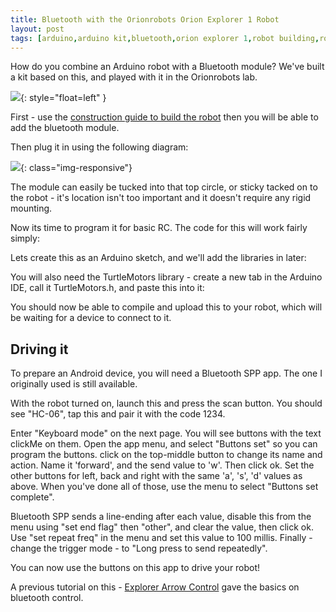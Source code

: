 ```yaml
---
title: Bluetooth with the Orionrobots Orion Explorer 1 Robot
layout: post
tags: [arduino,arduino kit,bluetooth,orion explorer 1,robot building,robot kit,robot toy,robotics]
---
```

How do you combine an Arduino robot with a Bluetooth module? We've built a kit based on this, and played with it in the Orionrobots lab.

![](/assets/2013-11-30-bluetooth-with-the-orionrobots-explorer1-robot/03-1-IMG_4856-001_small.jpg){: style="float=left" }

First - use the [construction guide to build the robot](/construction_guide.html) then you will be able to add the bluetooth module.

Then plug it in using the following diagram:

![](/assets/2013-11-30-bluetooth-with-the-orionrobots-explorer1-robot/ArduinoBluetooth_bb_large.png){: class="img-responsive"}

The module can easily be tucked into that top circle, or sticky tacked on to the robot - it's location isn't too important and it doesn't require any rigid mounting.

Now its time to program it for basic RC. The code for this will work fairly simply:

<script src="https://gist.github.com/dannystaple/7585942.js?file=bluetooth_remote.psuedo"> </script>

Lets create this as an Arduino sketch, and we'll add the libraries in later:

<script src="https://gist.github.com/dannystaple/7585942.js?file=bluetooth_remote.ino"> </script>

You will also need the TurtleMotors library - create a new tab in the Arduino IDE, call it TurtleMotors.h, and paste this into it:

<script src="https://gist.github.com/dannystaple/7586031.js?file=TurtleMotors.h"> </script>

You should now be able to compile and upload this to your robot, which will be waiting for a device to connect to it.

## Driving it

To prepare an Android device, you will need a Bluetooth SPP app. The one I originally used is still available.

With the robot turned on, launch this and press the scan button. You should see "HC-06", tap this and pair it with the code 1234.

Enter "Keyboard mode" on the next page. You will see buttons with the text clickMe on them. Open the app menu, and select "Buttons set" so you can program the buttons. click on the top-middle button to change its name and action. Name it 'forward', and the send value to 'w'. Then click ok. Set the other buttons for left, back and right with the same 'a', 's', 'd' values as above. When you've done all of those, use the menu to select "Buttons set complete".

Bluetooth SPP sends a line-ending after each value, disable this from the menu using "set end flag" then "other", and clear the value, then click ok. Use "set repeat freq" in the menu and set this value to 100 millis. Finally - change the trigger mode - to "Long press to send repeatedly".

You can now use the buttons on this app to drive your robot!

A previous tutorial on this - [Explorer Arrow Control](/explorer_arrow_control.html) gave the basics on bluetooth control.
